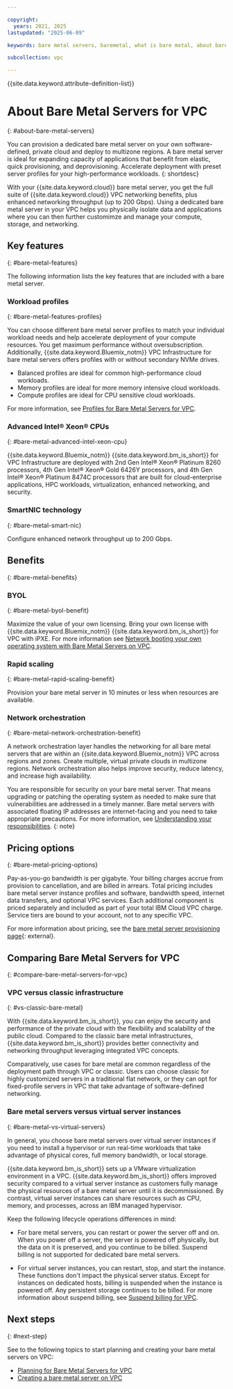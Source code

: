 ```yaml
---

copyright:
  years: 2021, 2025
lastupdated: "2025-06-09"

keywords: bare metal servers, baremetal, what is bare metal, about bare metal, bare metal features, bare metal benefits

subcollection: vpc

---
```


{{site.data.keyword.attribute-definition-list}}

# About Bare Metal Servers for VPC
{: #about-bare-metal-servers}

You can provision a dedicated bare metal server on your own software-defined, private cloud and deploy to multizone regions. A bare metal server is ideal for expanding capacity of applications that benefit from elastic, quick provisioning, and deprovisioning. Accelerate deployment with preset server profiles for your high-performance workloads.
{: shortdesc}

With your {{site.data.keyword.cloud}} bare metal server, you get the full suite of {{site.data.keyword.cloud}} VPC networking benefits, plus enhanced networking throughput (up to 200 Gbps). Using a dedicated bare metal server in your VPC helps you physically isolate data and applications where you can then further customimze and manage your compute, storage, and networking.

## Key features
{: #bare-metal-features}

The following information lists the key features that are included with a bare metal server.

### Workload profiles
{: #bare-metal-features-profiles}

You can choose different bare metal server profiles to match your individual workload needs and help accelerate deployment of your compute resources. You get maximum performance without oversubscription. Additionally, {{site.data.keyword.Bluemix_notm}} VPC Infrastructure for bare metal servers offers profiles with or without secondary NVMe drives.

* Balanced profiles are ideal for common high-performance cloud workloads.
* Memory profiles are ideal for more memory intensive cloud workloads.
* Compute profiles are ideal for CPU sensitive cloud workloads.

For more information, see [Profiles for Bare Metal Servers for VPC](/docs/vpc?topic=vpc-bare-metal-servers-profile).

### Advanced Intel® Xeon® CPUs
{: #bare-metal-advanced-intel-xeon-cpu}

{{site.data.keyword.Bluemix_notm}} {{site.data.keyword.bm_is_short}} for VPC Infrastructure are deployed with 2nd Gen Intel® Xeon® Platinum 8260 processors, 4th Gen Intel® Xeon® Gold 6426Y processors, and 4th Gen Intel® Xeon® Platinum 8474C processors that are built for cloud-enterprise applications, HPC workloads, virtualization, enhanced networking, and security.

### SmartNIC technology
{: #bare-metal-smart-nic}

Configure enhanced network throughput up to 200 Gbps.

## Benefits
{: #bare-metal-benefits}

### BYOL
{: #bare-metal-byol-benefit}

Maximize the value of your own licensing. Bring your own license with {{site.data.keyword.Bluemix_notm}} {{site.data.keyword.bm_is_short}} for VPC with iPXE. For more information see [Network booting your own operating system with Bare Metal Servers on VPC](/docs/vpc?topic=vpc-network-boot-bare-metal-servers&interface=ui).

### Rapid scaling
{: #bare-metal-rapid-scaling-benefit}

Provision your bare metal server in 10 minutes or less when resources are available.

### Network orchestration
{: #bare-metal-network-orchestration-benefit}

A network orchestration layer handles the networking for all bare metal servers that are within an {{site.data.keyword.Bluemix_notm}} VPC across regions and zones. Create multiple, virtual private clouds in multizone regions. Network orchestration also helps improve security, reduce latency, and increase high availability.

You are responsible for security on your bare metal server. That means upgrading or patching the operating system as needed to make sure that vulnerabilities are addressed in a timely manner. Bare metal servers with associated floating IP addresses are internet-facing and you need to take appropriate precautions. For more information, see [Understanding your responsibilities](/docs/vpc?topic=vpc-responsibilities-vpc#security-compliance).
{: note}

## Pricing options
{: #bare-metal-pricing-options}

Pay-as-you-go bandwidth is per gigabyte. Your billing charges accrue from provision to cancellation, and are billed in arrears. Total pricing includes bare metal server instance profiles and software, bandwidth speed, internet data transfers, and optional VPC services. Each additional component is priced separately and included as part of your total IBM Cloud VPC charge. Service tiers are bound to your account, not to any specific VPC.

For more information about pricing, see the [bare metal server provisioning page](https://cloud.ibm.com/infrastructure/provision/bm){: external}.

## Comparing Bare Metal Servers for VPC
{: #compare-bare-metal-servers-for-vpc}

### VPC versus classic infrastructure
{: #vs-classic-bare-metal}

With {{site.data.keyword.bm_is_short}}, you can enjoy the security and performance of the private cloud with the flexibility and scalability of the public cloud. Compared to the classic bare metal infrastructures, {{site.data.keyword.bm_is_short}} provides better connectivity and networking throughput leveraging integrated VPC concepts.

Comparatively, use cases for bare metal are common regardless of the deployment path through VPC or classic. Users can choose classic for highly customized servers in a traditional flat network, or they can opt for fixed-profile servers in VPC that take advantage of software-defined networking.

### Bare metal servers versus virtual server instances
{: #bare-metal-vs-virtual-servers}

In general, you choose bare metal servers over virtual server instances if you need to install a hypervisor or run real-time workloads that take advantage of physical cores, full memory bandwidth, or local storage.

{{site.data.keyword.bm_is_short}} sets up a VMware virtualization environment in a VPC. {{site.data.keyword.bm_is_short}} offers improved security compared to a virtual server instance as customers fully manage the physical resources of a bare metal server until it is decommissioned. By contrast, virtual server instances can share resources such as CPU, memory, and processes, across an IBM managed hypervisor.

Keep the following lifecycle operations differences in mind:

* For bare metal servers, you can restart or power the server off and on. When you power off a server, the server is powered off physically, but the data on it is preserved, and you continue to be billed. Suspend billing is not supported for dedicated bare metal servers.

* For virtual server instances, you can restart, stop, and start the instance. These functions don't impact the physical server status. Except for instances on dedicated hosts, billing is suspended when the instance is powered off. Any persistent storage continues to be billed. For more information about suspend billing, see [Suspend billing for VPC](/docs/vpc?topic=vpc-suspend-billing).











## Next steps
{: #next-step}

See to the following topics to start planning and creating your bare metal servers on VPC:

* [Planning for Bare Metal Servers for VPC](/docs/vpc?topic=vpc-planning-for-bare-metal-servers)
* [Creating a bare metal server on VPC](/docs/vpc?topic=vpc-creating-bare-metal-servers)
